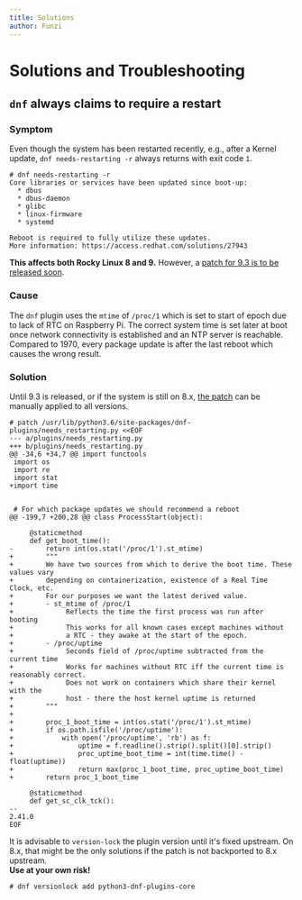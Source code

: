 ```yaml
---
title: Solutions
author: Funzi
---
```


# Solutions and Troubleshooting

## `dnf` always claims to require a restart

### Symptom

Even though the system has been restarted recently, e.g., after a Kernel update, `dnf needs-restarting -r` always
returns with exit code `1`.

```
# dnf needs-restarting -r
Core libraries or services have been updated since boot-up:
  * dbus
  * dbus-daemon
  * glibc
  * linux-firmware
  * systemd

Reboot is required to fully utilize these updates.
More information: https://access.redhat.com/solutions/27943
```

**This affects both Rocky Linux 8 and 9.** However,
a [patch for 9.3 is to be released soon](https://github.com/rpm-software-management/dnf-plugins-core/pull/468).

### Cause

The `dnf` plugin uses the `mtime` of `/proc/1` which is set to start of epoch due to lack of RTC on Raspberry Pi. The
correct system time is set later at boot once network connectivity is established and an NTP server is reachable.
Compared to 1970, every package update is after the last reboot which causes the wrong result.

### Solution

Until 9.3 is released, or if the system is still on
8.x, [the patch](https://github.com/rpm-software-management/dnf-plugins-core/pull/468/commits/b8132e1e04fb44c9ef8ab7dbcea2d2b3b920be2c)
can be manually applied to all versions.

```
# patch /usr/lib/python3.6/site-packages/dnf-plugins/needs_restarting.py <<EOF
--- a/plugins/needs_restarting.py
+++ b/plugins/needs_restarting.py
@@ -34,6 +34,7 @@ import functools
 import os
 import re
 import stat
+import time
 
 
 # For which package updates we should recommend a reboot
@@ -199,7 +200,28 @@ class ProcessStart(object):
 
     @staticmethod
     def get_boot_time():
-        return int(os.stat('/proc/1').st_mtime)
+        """
+        We have two sources from which to derive the boot time. These values vary
+        depending on containerization, existence of a Real Time Clock, etc.
+        For our purposes we want the latest derived value.
+        - st_mtime of /proc/1
+             Reflects the time the first process was run after booting
+             This works for all known cases except machines without
+             a RTC - they awake at the start of the epoch.
+        - /proc/uptime
+             Seconds field of /proc/uptime subtracted from the current time
+             Works for machines without RTC iff the current time is reasonably correct.
+             Does not work on containers which share their kernel with the
+             host - there the host kernel uptime is returned
+        """
+
+        proc_1_boot_time = int(os.stat('/proc/1').st_mtime)
+        if os.path.isfile('/proc/uptime'):
+            with open('/proc/uptime', 'rb') as f:
+                uptime = f.readline().strip().split()[0].strip()
+                proc_uptime_boot_time = int(time.time() - float(uptime))
+                return max(proc_1_boot_time, proc_uptime_boot_time)
+        return proc_1_boot_time
 
     @staticmethod
     def get_sc_clk_tck():
-- 
2.41.0
EOF
```

It is advisable to `version-lock` the plugin version until it's fixed upstream. On 8.x, that might be the only solutions
if the patch is not backported to 8.x upstream.  
**Use at your own risk!**

```
# dnf versionlock add python3-dnf-plugins-core
```

